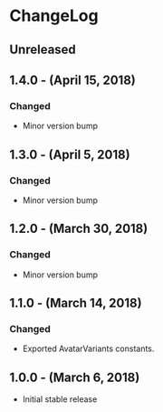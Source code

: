 ChangeLog
=========

Unreleased
----------

1.4.0 - (April 15, 2018)
------------------
### Changed
* Minor version bump

1.3.0 - (April 5, 2018)
------------------
### Changed
* Minor version bump

1.2.0 - (March 30, 2018)
------------------
### Changed
* Minor version bump

1.1.0 - (March 14, 2018)
-----------------
### Changed
* Exported AvatarVariants constants.

1.0.0 - (March 6, 2018)
-----------------
* Initial stable release
